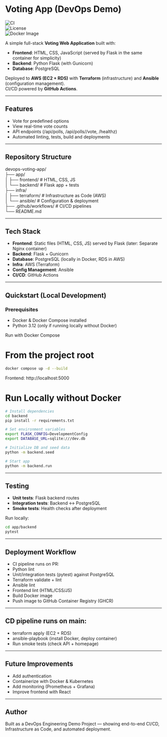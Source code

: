 # Voting App (DevOps Demo)

![CI](https://github.com/HafedBendib/REPO/actions/workflows/ci.yml/badge.svg)  
![License](https://img.shields.io/github/license/USERNAME/REPO)  
![Docker Image](https://img.shields.io/badge/docker-ghcr.io%2FUSERNAME%2FREPO-blue)

A simple full-stack **Voting Web Application** built with:
- **Frontend**: HTML, CSS, JavaScript (served by Flask in the same container for simplicity)
- **Backend**: Python Flask (with Gunicorn)
- **Database**: PostgreSQL

Deployed to **AWS (EC2 + RDS)** with **Terraform** (infrastructure) and **Ansible** (configuration management).  
CI/CD powered by **GitHub Actions**.

---

## Features
- Vote for predefined options
- View real-time vote counts
- API endpoints (/api/polls, /api/polls/<id>/vote, /healthz)
- Automated linting, tests, build and deployments

---

## Repository Structure
devops-voting-app/ </br>
├── app/ </br>
│ ├── frontend/ # HTML, CSS, JS </br>
│ └── backend/ # Flask app + tests </br>
├── infra/ </br>
│ ├── terraform/ # Infrastructure as Code (AWS) </br>
│ └── ansible/ # Configuration & deployment </br>
├── .github/workflows/ # CI/CD pipelines </br>
└── README.md </br>

---

## Tech Stack

- **Frontend**: Static files (HTML, CSS, JS) served by Flask (later: Separate Nginx container)
- **Backend**: Flask + Gunicorn
- **Database**: PostgreSQL (locally in Docker, RDS in AWS)
- **Infra**: AWS (Terraform)
- **Config Management**: Ansible
- **CI/CD**: GitHub Actions

---

## Quickstart (Local Development)
### Prerequisites

* Docker & Docker Compose installed
* Python 3.12 (only if running locally without Docker)

Run with Docker Compose
# From the project root
```bash
docker compose up -d --build
```
Frontend: http://localhost:5000

# Run Locally without Docker
```bash
# Install dependencies
cd backend
pip install -r requirements.txt

# Set environment variables
export FLASK_CONFIG=DevelopmentConfig
export DATABASE_URL=sqlite:///dev.db

# Initialize DB and seed data
python -m backend.seed

# Start app
python -m backend.run
```
---

## Testing

- **Unit tests**: Flask backend routes  
- **Integration tests**: Backend ↔ PostgreSQL
- **Smoke tests**: Health checks after deployment  

Run locally:
```bash
cd app/backend
pytest
```

---

## Deployment Workflow
- CI pipeline runs on PR:
- Python lint 
- Unit/integration tests (pytest) against PostgreSQL
- Terraform validate + lint
- Ansible lint
- Frontend lint (HTML/CSS/JS)
- Build Docker image
- Push image to GitHub Container Registry (GHCR)

---

## CD pipeline runs on main:
- terraform apply (EC2 + RDS)
- ansible-playbook (install Docker, deploy container)
- Run smoke tests (check API + homepage)

---

## Future Improvements
- Add authentication
- Containerize with Docker & Kubernetes
- Add monitoring (Prometheus + Grafana)
- Improve frontend with React

---

## Author
Built as a DevOps Engineering Demo Project — showing end-to-end CI/CD, Infrastructure as Code, and automated deployment.
